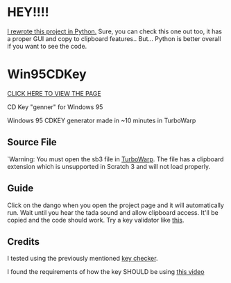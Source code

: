 # HEY!!!!

[I rewrote this project in Python.](https://github.com/dumprr/Ex-Py-riments/blob/main/95keygen-py/main.py) Sure, you can check this one out too, it has a proper GUI and copy to clipboard features..
But... Python is better overall if you want to see the code.


# Win95CDKey



[CLICK HERE TO VIEW THE PAGE](https://dumprr.neocities.org/)

CD Key "genner" for Windows 95 

Windows 95 CDKEY generator made in ~10 minutes in TurboWarp

## Source File
`Warning: You must open the sb3 file in [TurboWarp](https://turbowarp.org). The file has a clipboard extension which is unsupported in Scratch 3 and will not load properly.

## Guide
Click on the dango when you open the project page and it will automatically run. Wait until you hear the tada sound and allow clipboard access. It'll be copied and the code should work. Try a key validator like [this](https://github.com/MobCat/Windows-95-Product-Key-Check).

## Credits
I tested using the previously mentioned [key checker](https://github.com/MobCat/Windows-95-Product-Key-Check).

I found the requirements of how the key SHOULD be using [this video](https://www.youtube.com/watch?v=cwyH59nACzQ)

